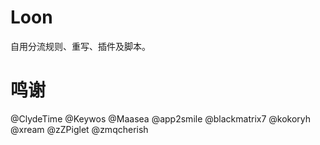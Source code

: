 # Loon
自用分流规则、重写、插件及脚本。

# 鸣谢
@ClydeTime
@Keywos
@Maasea
@app2smile
@blackmatrix7
@kokoryh
@xream
@zZPiglet
@zmqcherish
